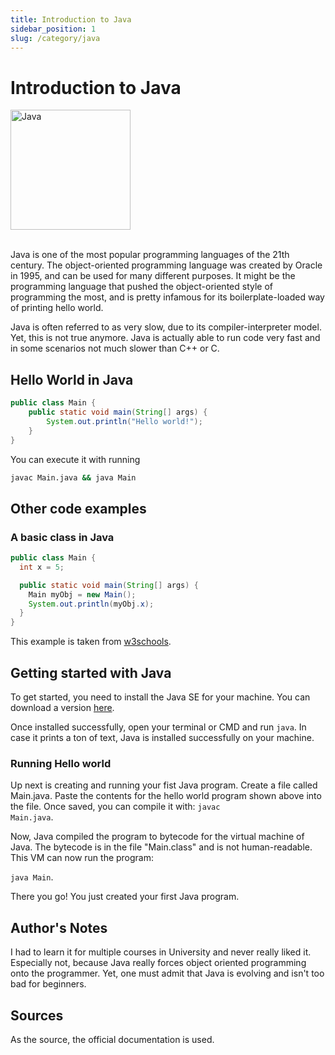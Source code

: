 ```yaml
---
title: Introduction to Java
sidebar_position: 1
slug: /category/java
---
```


# Introduction to Java 


<img src="https://upload.wikimedia.org/wikipedia/de/e/e1/Java-Logo.svg" alt="Java" width="192"/>

<br/>
<br/>



Java is one of the most popular programming languages of the 21th century.
The object-oriented programming language was created by Oracle in 1995, and can be used for many different
purposes. It might be the programming language that pushed the object-oriented style of programming the most, and is pretty
infamous for its boilerplate-loaded way of printing hello world.

Java is often referred to as very slow, due to its compiler-interpreter model. Yet, this is not true anymore. Java is actually able to 
run code very fast and in some scenarios not much slower than C++ or C. 


## Hello World in Java

```java
public class Main {
    public static void main(String[] args) {
        System.out.println("Hello world!");
    }
}
```

You can execute it with running

```bash
javac Main.java && java Main
```

## Other code examples 

### A basic class in Java

```java
public class Main {
  int x = 5;

  public static void main(String[] args) {
    Main myObj = new Main();
    System.out.println(myObj.x);
  }
}
```
This example is taken from [w3schools](https://www.w3schools.com/java/tryjava.asp?filename=demo_class). 

## Getting started with Java 

To get started, you need to install the Java SE for your machine. You can download a version [here](https://www.oracle.com/de/java/technologies/downloads/).

Once installed successfully, open your terminal or CMD and run <code>java</code>. 
In case it prints a ton of text, Java is installed successfully on your machine. 


### Running Hello world 

Up next is creating and running your fist Java program. 
Create a file called Main.java. Paste the contents for the hello world program shown above into the file. 
Once saved, you can compile it with: <code>javac Main.java</code>. 

Now, Java compiled the program to bytecode for the virtual machine of Java. The bytecode is in the file "Main.class" and is not human-readable. 
This VM can now run the program:

<code>java Main</code>. 

There you go! You just created your first Java program. 


## Author's Notes

I had to learn it for multiple courses in University and never really liked it. Especially not, because Java really forces object oriented programming onto the programmer. Yet, one must admit that Java is evolving and isn't too bad for beginners.

## Sources

As the source, the official documentation is used.
